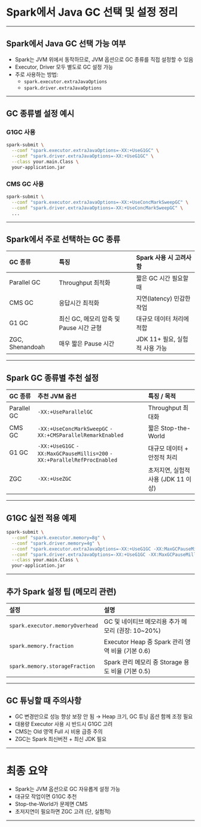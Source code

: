 
# Spark에서 Java GC 선택 및 설정 정리

---

## Spark에서 Java GC 선택 가능 여부

- Spark는 JVM 위에서 동작하므로, JVM 옵션으로 GC 종류를 직접 설정할 수 있음
- Executor, Driver 모두 별도로 GC 설정 가능
- 주로 사용하는 방법:
  - `spark.executor.extraJavaOptions`
  - `spark.driver.extraJavaOptions`

---

## GC 종류별 설정 예시

### G1GC 사용
```bash
spark-submit \
  --conf "spark.executor.extraJavaOptions=-XX:+UseG1GC" \
  --conf "spark.driver.extraJavaOptions=-XX:+UseG1GC" \
  --class your.main.Class \
  your-application.jar
```

### CMS GC 사용
```bash
spark-submit \
  --conf "spark.executor.extraJavaOptions=-XX:+UseConcMarkSweepGC" \
  --conf "spark.driver.extraJavaOptions=-XX:+UseConcMarkSweepGC" \
  ...
```

---

## Spark에서 주로 선택하는 GC 종류

| GC 종류 | 특징 | Spark 사용 시 고려사항 |
|:--------|:------|:----------------|
| Parallel GC | Throughput 최적화 | 짧은 GC 시간 필요할 때 |
| CMS GC | 응답시간 최적화 | 지연(latency) 민감한 작업 |
| G1 GC | 최신 GC, 메모리 압축 및 Pause 시간 균형 | 대규모 데이터 처리에 적합 |
| ZGC, Shenandoah | 매우 짧은 Pause 시간 | JDK 11+ 필요, 실험적 사용 가능 |

---

## Spark GC 종류별 추천 설정

| GC 종류 | 추천 JVM 옵션 | 특징 / 목적 |
|:--------|:--------------|:------------|
| Parallel GC | `-XX:+UseParallelGC` | Throughput 최대화 |
| CMS GC | `-XX:+UseConcMarkSweepGC` `-XX:+CMSParallelRemarkEnabled` | 짧은 Stop-the-World |
| G1 GC | `-XX:+UseG1GC` `-XX:MaxGCPauseMillis=200` `-XX:+ParallelRefProcEnabled` | 대규모 데이터 + 안정적 처리 |
| ZGC | `-XX:+UseZGC` | 초저지연, 실험적 사용 (JDK 11 이상) |

---

## G1GC 실전 적용 예제

```bash
spark-submit \
  --conf "spark.executor.memory=8g" \
  --conf "spark.driver.memory=4g" \
  --conf "spark.executor.extraJavaOptions=-XX:+UseG1GC -XX:MaxGCPauseMillis=200 -XX:+ParallelRefProcEnabled" \
  --conf "spark.driver.extraJavaOptions=-XX:+UseG1GC -XX:MaxGCPauseMillis=200 -XX:+ParallelRefProcEnabled" \
  --class your.main.Class \
  your-application.jar
```

---

## 추가 Spark 설정 팁 (메모리 관련)

| 설정 | 설명 |
|:-----|:-----|
| `spark.executor.memoryOverhead` | GC 및 네이티브 메모리용 추가 메모리 (권장: 10~20%) |
| `spark.memory.fraction` | Executor Heap 중 Spark 관리 영역 비율 (기본 0.6) |
| `spark.memory.storageFraction` | Spark 관리 메모리 중 Storage 용도 비율 (기본 0.5) |

---

## GC 튜닝할 때 주의사항

- GC 변경만으로 성능 향상 보장 안 됨 → Heap 크기, GC 튜닝 옵션 함께 조정 필요
- 대용량 Executor 사용 시 반드시 G1GC 고려
- CMS는 Old 영역 Full 시 비용 급증 주의
- ZGC는 Spark 최신버전 + 최신 JDK 필요

---

# 최종 요약

- Spark는 JVM 옵션으로 GC 자유롭게 설정 가능
- 대규모 작업이면 G1GC 추천
- Stop-the-World가 문제면 CMS
- 초저지연이 필요하면 ZGC 고려 (단, 실험적)

---


